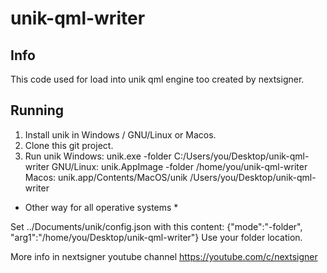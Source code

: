 # unik-qml-writer

## Info

This code used for load into unik qml engine too created by nextsigner.

## Running
1) Install unik in Windows / GNU/Linux or Macos.
2) Clone this git project.
3) Run unik
	Windows: unik.exe -folder C:/Users/you/Desktop/unik-qml-writer
	GNU/Linux: unik.AppImage -folder /home/you/unik-qml-writer
	Macos: unik.app/Contents/MacOS/unik /Users/you/Desktop/unik-qml-writer

* Other way for all operative systems *

Set ../Documents/unik/config.json with this content:
{"mode":"-folder", "arg1":"/home/you/Desktop/unik-qml-writer"}
Use your folder location.

More info in nextsigner youtube channel https://youtube.com/c/nextsigner
